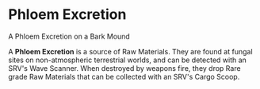 # Phloem Excretion
A Phloem Excretion on a Bark Mound
 		 	 

A **Phloem Excretion** is a source of Raw Materials. They are found at fungal sites on non-atmospheric terrestrial worlds, and can be detected with an SRV's Wave Scanner. When destroyed by weapons fire, they drop Rare grade Raw Materials that can be collected with an SRV's Cargo Scoop.